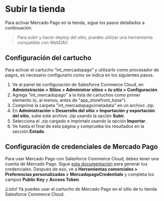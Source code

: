 # Subir la tienda

Para activar Mercado Pago en la tienda, sigue los pasos detallados a continuación.

> Para subir y hacer deploy del sitio, puedes utilizar una herramienta compatible con WebDAV. 

## Configuración del cartucho

Para activar el cartucho “int_mercadopago” y utilizarlo como procesador de pagos, es necesario configurarlo como se indica en los siguientes pasos.

1. Ve al panel de configuración de Salesforce Commerce Cloud, en **Administración > Sitios > Administrar sitios > _tu sitio_ > Configuración**. 
2. Agrega "int_mercadopago" a la lista de cartuchos como primer elemento (o, al menos, antes de "app_storefront_base").
3. Comprime la carpeta "int_mercadopago/metadata" en un archivo _.zip_.
4. En **Administración > Desarrollo del sitio > Importación y exportación del sitio**, sube este archivo .zip usando la opción **Subir**.
5. Selecciona el .zip cargado e impórtalo usando la opción **Importar**.
6. Ve hasta el final de esta página y comprueba los resultados en la sección **Estado**.

## Configuración de credenciales de Mercado Pago

Para usar Mercado Pago con Salesforce Commerce Cloud, debes tener una cuenta de Mercado Pago. Sigue [esta documentación](/developers/es/docs/salesforce-commerce-cloud/aditional-content/credentials) para generar tus credenciales. Después de eso, ve a **Herramientas comerciales > Preferencias personalizadas > MercadopagoCredentials** y completa los campos **Public Key** y **Access Token**.

¡Listo! Ya puedes usar el cartucho de Mercado Pago en el sitio de tu tienda Salesforce Commerce Cloud.